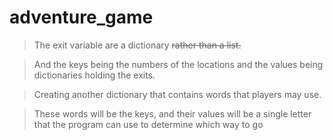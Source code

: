 # adventure_game

>The exit variable are a dictionary ~~rather than a list.~~

>And the keys being the numbers of the locations and the values being dictionaries holding the exits.

>Creating another dictionary that contains words that players may use. 

>These words will be the keys, and their values will be a single letter that the program can use to determine which way to go
